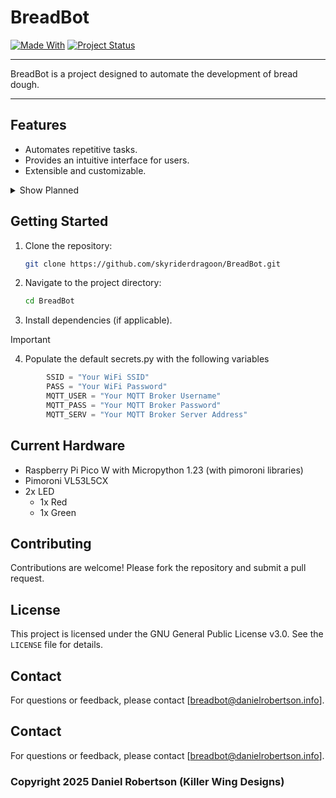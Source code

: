 # BreadBot

[![Made With](https://img.shields.io/badge/Made%20With-Micropython-<COLOR>.svg)](https://shields.io/)  [![Project Status](https://img.shields.io/badge/Status-Alpha-orange)](https://shields.io/)   

---

BreadBot is a project designed to automate the development of bread dough.

---

## Features

- Automates repetitive tasks.
- Provides an intuitive interface for users.
- Extensible and customizable.
<details>
<summary>Show Planned</summary>
    
- MQTT Integration
- Mobile Notifications
</details>

## Getting Started
1. Clone the repository:
    ```bash
    git clone https://github.com/skyriderdragoon/BreadBot.git
    ```
2. Navigate to the project directory:
    ```bash
    cd BreadBot
    ```
3. Install dependencies (if applicable).
>[!IMPORTANT]
>4. Populate the default secrets.py with the following variables
```python
        SSID = "Your WiFi SSID"
        PASS = "Your WiFi Password"
        MQTT_USER = "Your MQTT Broker Username"
        MQTT_PASS = "Your MQTT Broker Password"
        MQTT_SERV = "Your MQTT Broker Server Address"
```
## Current Hardware
- Raspberry Pi Pico W with Micropython 1.23 (with pimoroni libraries)
- Pimoroni VL53L5CX
- 2x LED
    - 1x Red
    - 1x Green

## Contributing

Contributions are welcome! Please fork the repository and submit a pull request.

## License

This project is licensed under the GNU General Public License v3.0. See the `LICENSE` file for details.

## Contact

For questions or feedback, please contact [breadbot@danielrobertson.info].

## Contact

For questions or feedback, please contact [breadbot@danielrobertson.info].

### Copyright 2025 Daniel Robertson (Killer Wing Designs)
